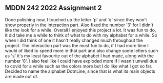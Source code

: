 ## MDDN 242 2022 Assignment 2

Done polishing now, I touched up the letter 'p' and 'q' since they won't show properly in the interaction part. Also fixed the number '3' for I didn't like the look for a while. Overall I enjoyed this project a lot. It was fun to do, it
did take me a while to think of what to do with my alphabet for a while. So when I did think of one it hasn't really changed much throughout the project. The interaction part was the most fun to do, if I had more time I would of liked to spend more in that part and also
change some letters such as 's' it's my least favourite out of the alphabet I had made, along with the number '8'.
I also feel like I could have exploded more if I wasn't unwell due to covid for a while such as the colors more but I do like what I got so far. Decided to name the alphabet DotnLine, since that is what its main objects are made out of.
